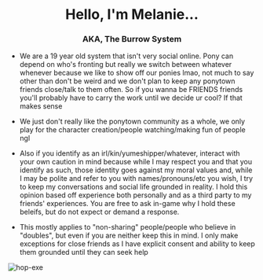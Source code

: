 <h1 align="center">Hello, I'm Melanie...</h1>
<h3 align="center">AKA, The Burrow System</h3>

- We are a 19 year old system that isn't very social online. Pony can depend on who's fronting but really we switch between whatever whenever because we like to show off our ponies lmao, not much to say other than don't be weird and we don't plan to keep any ponytown friends close/talk to them often. So if you wanna be FRIENDS friends you'll probably have to carry the work until we decide ur cool? If that makes sense
- We just don't really like the ponytown community as a whole, we only play for the character creation/people watching/making fun of people ngl

- Also if you identify as an irl/kin/yumeshipper/whatever, interact with your own caution in mind because while I may respect you and that you identify as such, those identity goes against my moral values and, while I may be polite and refer to you with names/pronouns/etc you wish, I try to keep my conversations and social life grounded in reality. I hold this opinion based off experience both personally and as a third party to my friends' experiences. You are free to ask in-game why I hold these beleifs, but do not expect or demand a response.
- This mostly applies to "non-sharing" people/people who believe in "doubles", but even if you are neither keep this in mind. I only make exceptions for close friends as I have explicit consent and ability to keep them grounded until they can seek help

<p align="left"> <img src="https://komarev.com/ghpvc/?username=hop-exe&label=Profile%20views&color=0e75b6&style=flat" alt="hop-exe" /> </p>

